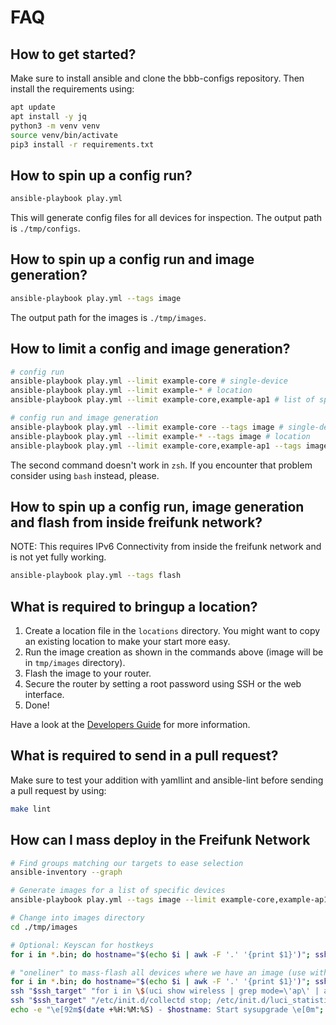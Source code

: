 # FAQ

## How to get started?

Make sure to install ansible and clone the bbb-configs repository. Then install the requirements using:

```sh
apt update
apt install -y jq
python3 -m venv venv
source venv/bin/activate
pip3 install -r requirements.txt
```

## How to spin up a config run?

```sh
ansible-playbook play.yml
```

This will generate config files for all devices for inspection. The output path is `./tmp/configs`.

## How to spin up a config run and image generation?

```sh
ansible-playbook play.yml --tags image
```

The output path for the images is `./tmp/images`.

## How to limit a config and image generation?

```sh
# config run
ansible-playbook play.yml --limit example-core # single-device
ansible-playbook play.yml --limit example-* # location
ansible-playbook play.yml --limit example-core,example-ap1 # list of specific devices

# config run and image generation
ansible-playbook play.yml --limit example-core --tags image # single-device
ansible-playbook play.yml --limit example-* --tags image # location
ansible-playbook play.yml --limit example-core,example-ap1 --tags image # list of specific devices
```

The second command doesn't work in `zsh`. If you encounter that problem consider using `bash` instead, please.

## How to spin up a config run, image generation and flash from inside freifunk network?

NOTE: This requires IPv6 Connectivity from inside the freifunk network and is not yet fully working.

```sh
ansible-playbook play.yml --tags flash
```

## What is required to bringup a location?

1. Create a location file in the `locations` directory. You might want to copy an existing location to make your start more easy.
2. Run the image creation as shown in the commands above (image will be in `tmp/images` directory).
3. Flash the image to your router.
4. Secure the router by setting a root password using SSH or the web interface.
5. Done!

Have a look at the [Developers Guide](DEVELOPER.md) for more information.

## What is required to send in a pull request?

Make sure to test your addition with yamllint and ansible-lint before sending a pull request by using:

```sh
make lint
```

## How can I mass deploy in the Freifunk Network

```sh
# Find groups matching our targets to ease selection
ansible-inventory --graph

# Generate images for a list of specific devices
ansible-playbook play.yml --tags image --limit example-core,example-ap1

# Change into images directory
cd ./tmp/images

# Optional: Keyscan for hostkeys
for i in *.bin; do hostname="$(echo $i | awk -F '.' '{print $1}')"; ssh_target="$hostname.olsr"; ssh-keyscan "$ssh_target"; done

# "oneliner" to mass-flash all devices where we have an image (use with caution)
for i in *.bin; do hostname="$(echo $i | awk -F '.' '{print $1}')"; ssh_target="root@$hostname.olsr"; path="/tmp/$i"; echo -e "\e[92m$(date +%H:%M:%S) - $hostname: Disabling non-mesh wireless networks to free memory and sleep 13 seconds until change is applied (required for 32mb devices)\e[0m";
ssh "$ssh_target" "for i in \$(uci show wireless | grep mode=\'ap\' | awk -F '.' '{print \$2}'); do uci set wireless.\$i.disabled=1; done; uci commit wireless; ubus call uci reload_config;"; sleep 13; echo -e "\e[92m$(date +%H:%M:%S) - $hostname: Disabling unnecessary services to free even more memory\e[0m";
ssh "$ssh_target" "/etc/init.d/collectd stop; /etc/init.d/luci_statistics stop; /etc/init.d/sysntpd stop; /etc/init.d/urngd stop; /etc/init.d/rpcd stop; /etc/init.d/naywatch stop 2> /dev/null"; echo -e "\e[92m$(date +%H:%M:%S) - $hostname: Transfering image\e[0m"; scp -O "$i" "$ssh_target:$path";
echo -e "\e[92m$(date +%H:%M:%S) - $hostname: Start sysupgrade \e[0m"; ssh "$ssh_target" "sysupgrade $path" ; done
```

